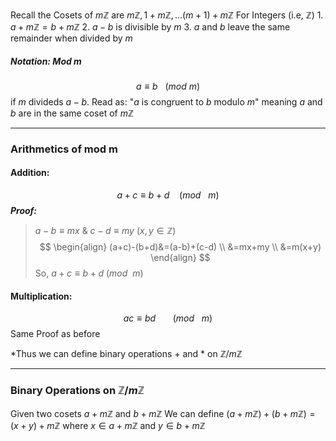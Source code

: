 Recall the Cosets of $m\mathbb{Z}$ are $m\mathbb{Z}, 1+m\mathbb{Z} , \dots (m+1)+m\mathbb{Z}$
For Integers (i.e, $\mathbb{Z}$)
	1. $a+m\mathbb{Z} = b+m\mathbb{Z}$
	2. $a-b$ is divisible by $m$
	3. $a$ and $b$ leave the same remainder when divided by $m$


##### Notation: Mod m

$$a \equiv b \: \: \:(mod \: m )$$
if $m$ divideds $a-b$.
Read as: "$a$ is congruent to $b$ modulo $m$"
meaning $a$ and $b$ are in the same coset of $m\mathbb{Z}$

-------------------------------------

### Arithmetics of mod m

#### Addition:
$$a+c\equiv b+d \: \: \: \: (mod \: \: \: m)$$
***Proof:***
>	$a-b\equiv mx$    &    $c-d \equiv my$ 
>	($x,y \in \mathbb{Z}$)
$$
\begin{align}
(a+c)-(b+d)&=(a-b)+(c-d) \\
&=mx+my \\
&=m(x+y)
\end{align}
$$
>So, $a+c \equiv b+d$  $(mod \: \: m)$


#### Multiplication:
$$
ac \equiv bd \:\:\:\:\:\:\:(mod \: \: \: m)
$$
Same Proof as before

*Thus we can define binary operations + and * on $\mathbb{Z}/m\mathbb{Z}$

-----------------------------
### Binary Operations on $\mathbb{Z}/m\mathbb{Z}$

Given two cosets $a+m\mathbb{Z}$ and $b+m\mathbb{Z}$
We can define 
	$(a+m\mathbb{Z})+(b+m\mathbb{Z}) = (x+y) + m\mathbb{Z}$
	where $x \in a+ m\mathbb{Z}$  and $y \in b +m \mathbb{Z}$


